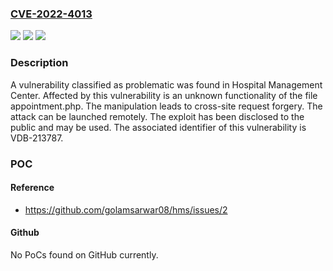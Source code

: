 ### [CVE-2022-4013](https://cve.mitre.org/cgi-bin/cvename.cgi?name=CVE-2022-4013)
![](https://img.shields.io/static/v1?label=Product&message=Hospital%20Management%20Center&color=blue)
![](https://img.shields.io/static/v1?label=Version&message=n%2Fa&color=blue)
![](https://img.shields.io/static/v1?label=Vulnerability&message=CWE-863%20Incorrect%20Authorization%20-%3E%20CWE-862%20Missing%20Authorization%20-%3E%20CWE-352%20Cross-Site%20Request%20Forgery&color=brighgreen)

### Description

A vulnerability classified as problematic was found in Hospital Management Center. Affected by this vulnerability is an unknown functionality of the file appointment.php. The manipulation leads to cross-site request forgery. The attack can be launched remotely. The exploit has been disclosed to the public and may be used. The associated identifier of this vulnerability is VDB-213787.

### POC

#### Reference
- https://github.com/golamsarwar08/hms/issues/2

#### Github
No PoCs found on GitHub currently.

